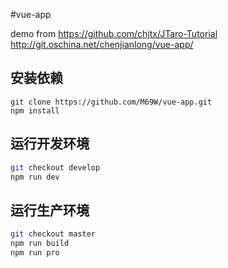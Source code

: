 #vue-app 

demo from https://github.com/chjtx/JTaro-Tutorial  http://git.oschina.net/chenjianlong/vue-app/

## 安装依赖

```
git clone https://github.com/M69W/vue-app.git
npm install
```

## 运行开发环境

```bash
git checkout develop
npm run dev
```

## 运行生产环境

```bash
git checkout master
npm run build
npm run pro
```
